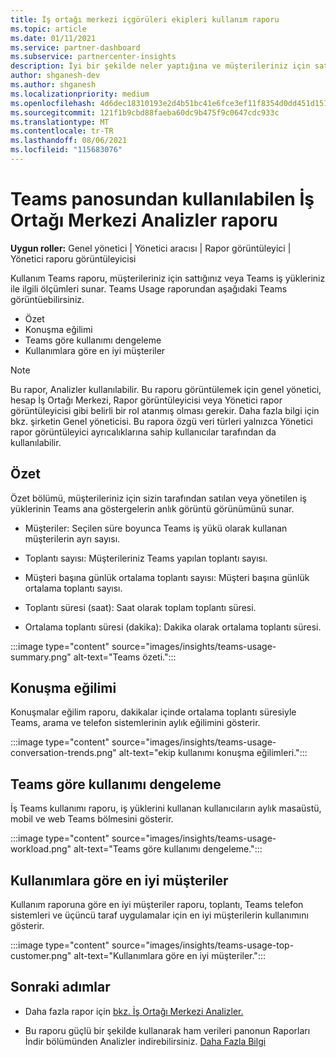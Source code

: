 ```yaml
---
title: İş ortağı merkezi içgörüleri ekipleri kullanım raporu
ms.topic: article
ms.date: 01/11/2021
ms.service: partner-dashboard
ms.subservice: partnercenter-insights
description: İyi bir şekilde neler yaptığına ve müşterileriniz için satıp Teams aboneliklerin kullanımıyla ilgili olarak geliştirebilirsiniz.
author: shganesh-dev
ms.author: shganesh
ms.localizationpriority: medium
ms.openlocfilehash: 4d6dec18310193e2d4b51bc41e6fce3ef11f8354d0dd451d1517923f8ea5845d
ms.sourcegitcommit: 121f1b9cbd88faeba60dc9b475f9c0647cdc933c
ms.translationtype: MT
ms.contentlocale: tr-TR
ms.lasthandoff: 08/06/2021
ms.locfileid: "115683076"
---
```

# <a name="teams-usage-report-available-from-the-partner-center-insights-dashboard"></a>Teams panosundan kullanılabilen İş Ortağı Merkezi Analizler raporu

**Uygun roller:** Genel yönetici | Yönetici aracısı | Rapor görüntüleyici | Yönetici raporu görüntüleyicisi

Kullanım Teams raporu, müşterileriniz için sattığınız veya Teams iş yükleriniz ile ilgili ölçümleri sunar. Teams Usage raporundan aşağıdaki Teams görüntüebilirsiniz.

- Özet
- Konuşma eğilimi
- Teams göre kullanımı dengeleme
- Kullanımlara göre en iyi müşteriler

 > [!NOTE]
 > Bu rapor, Analizler kullanılabilir. Bu raporu görüntülemek için genel yönetici, hesap İş Ortağı Merkezi, Rapor görüntüleyicisi veya Yönetici rapor görüntüleyicisi gibi belirli bir rol atanmış olması gerekir. Daha fazla bilgi için bkz. şirketin Genel yöneticisi. Bu rapora özgü veri türleri yalnızca Yönetici rapor görüntüleyici ayrıcalıklarına sahip kullanıcılar tarafından da kullanılabilir.

## <a name="summary"></a>Özet

Özet bölümü, müşterileriniz için sizin tarafından satılan veya yönetilen iş yüklerinin Teams ana göstergelerin anlık görüntü görünümünü sunar.  

- Müşteriler: Seçilen süre boyunca Teams iş yükü olarak kullanan müşterilerin ayrı sayısı.

- Toplantı sayısı: Müşterileriniz Teams yapılan toplantı sayısı.

- Müşteri başına günlük ortalama toplantı sayısı: Müşteri başına günlük ortalama toplantı sayısı. 

- Toplantı süresi (saat): Saat olarak toplam toplantı süresi. 

- Ortalama toplantı süresi (dakika): Dakika olarak ortalama toplantı süresi. 

:::image type="content" source="images/insights/teams-usage-summary.png" alt-text="Teams özeti.":::

## <a name="conversations-trend"></a>Konuşma eğilimi

Konuşmalar eğilim raporu, dakikalar içinde ortalama toplantı süresiyle Teams, arama ve telefon sistemlerinin aylık eğilimini gösterir.

:::image type="content" source="images/insights/teams-usage-conversation-trends.png" alt-text="ekip kullanımı konuşma eğilimleri.":::

## <a name="teams-usage-by-workloads"></a>Teams göre kullanımı dengeleme

İş Teams kullanımı raporu, iş yüklerini kullanan kullanıcıların aylık masaüstü, mobil ve web Teams bölmesini gösterir.

:::image type="content" source="images/insights/teams-usage-workload.png" alt-text="Teams göre kullanımı dengeleme.":::

## <a name="top-customers-by-usage"></a>Kullanımlara göre en iyi müşteriler

Kullanım raporuna göre en iyi müşteriler raporu, toplantı, Teams telefon sistemleri ve üçüncü taraf uygulamalar için en iyi müşterilerin kullanımını gösterir.

:::image type="content" source="images/insights/teams-usage-top-customer.png" alt-text="Kullanımlara göre en iyi müşteriler.":::

## <a name="next-steps"></a>Sonraki adımlar

- Daha fazla rapor için [bkz. İş Ortağı Merkezi Analizler.](partner-center-insights.md)

- Bu raporu güçlü bir şekilde kullanarak ham verileri panonun Raporları İndir bölümünden Analizler indirebilirsiniz. [Daha Fazla Bilgi](insights-download-reports.md) 
